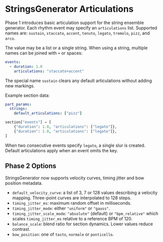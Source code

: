 # StringsGenerator Articulations

Phase 1 introduces basic articulation support for the string ensemble generator.
Each rhythm event may specify an `articulations` list. Supported names are:
`sustain`, `staccato`, `accent`, `tenuto`, `legato`, `tremolo`, `pizz`, and
`arco`.

The value may be a list or a single string. When using a string,
multiple names can be joined with `+` or spaces:

```yaml
events:
  - duration: 1.0
    articulations: "staccato+accent"
```

The special name `sustain` clears any default articulations without adding
new markings.

Example section data:

```yaml
part_params:
  strings:
    default_articulations: ["pizz"]
```

```python
section["events"] = [
    {"duration": 1.0, "articulations": ["legato"]},
    {"duration": 1.0, "articulations": ["legato"]},
]
```

When two consecutive events specify `legato`, a single slur is created.  Default
articulations apply when an event omits the key.

## Phase 2 Options

StringsGenerator now supports velocity curves, timing jitter and bow position metadata.

- `default_velocity_curve`: a list of 3, 7 or 128 values describing a velocity
  mapping. Three-point curves are interpolated to 128 steps.
- `timing_jitter_ms`: maximum random offset in milliseconds.
- `timing_jitter_mode`: either `"uniform"` or `"gauss"`.
- `timing_jitter_scale_mode`: `"absolute"` (default) or `"bpm_relative"` which
  scales `timing_jitter_ms` relative to a reference BPM of 120.
- `balance_scale`: blend ratio for section dynamics. Lower values reduce
  contrast.
- `bow_position`: one of `tasto`, `normale` or `ponticello`.
